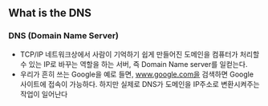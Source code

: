 ## What is the  DNS

### DNS (Domain Name Server)

- TCP/IP 네트워크상에서 사람이 기억하기 쉽게 만들어진 도메인을 컴퓨터가 처리할 수 있는 IP로 바꾸는 역할을 하는 서버, 즉 Domain Name server를 일컫는다.
- 우리가 흔히 쓰는 Google을 예로 들면, www.google.com을 검색하면 Google 사이트에 접속이 가능하다. 하지만 실제로 DNS가 도메인을 IP주소로 변환시켜주는 작업이 일어난다